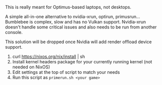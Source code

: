 This is really meant for Optimus-based laptops, not desktops.

A simple all-in-one alternative to nvidia-xrun, optirun, primusrun... Bumblebee is complex, slow and has no Vulkan support. Nvidia-xrun doesn't handle some critical issues and also needs to be run from another console.

This solution will be dropped once Nvidia will add render offload device support.

1. curl https://nixos.org/nix/install | sh
2. Install kernel headers package for your currently running kernel (not needed on NixOS)
3. Edit settings at the top of script to match your needs
4. Run this script as `primerun.sh <your game>`
